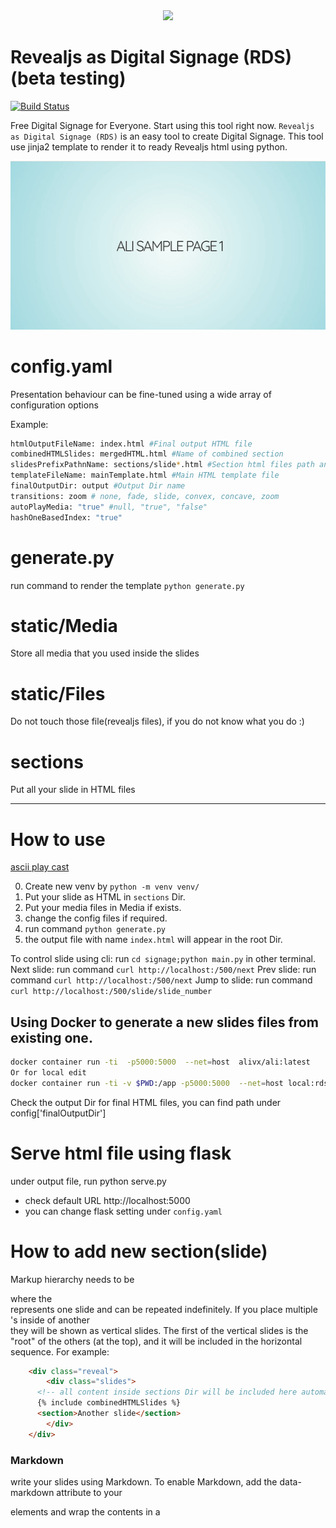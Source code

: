 <div align="center">
  <img src="https://github.com/alivx/Ego-View-Digital-Signage/blob/master/static/Media/header.png">
</div>

Revealjs as Digital Signage (RDS) (beta testing)
=========

[![Build Status](https://travis-ci.org/alivx/revealjs-digital-signage.svg?branch=master)](https://travis-ci.org/alivx/revealjs-digital-signage)

Free Digital Signage for Everyone. Start using this tool right now. `Revealjs as Digital Signage (RDS)` is an easy tool to create Digital Signage.
This tool use jinja2 template to render it to ready Revealjs html using python.

![](static/Media/demo.gif)


# config.yaml
Presentation behaviour can be fine-tuned using a wide array of configuration options

Example:
```Bash
htmlOutputFileName: index.html #Final output HTML file
combinedHTMLSlides: mergedHTML.html #Name of combined section
slidesPrefixPathnName: sections/slide*.html #Section html files path and prefix
templateFileName: mainTemplate.html #Main HTML template file
finalOutputDir: output #Output Dir name
transitions: zoom # none, fade, slide, convex, concave, zoom
autoPlayMedia: "true" #null, "true", "false"
hashOneBasedIndex: "true"
```

# generate.py
run command to render the template `python generate.py`

# static/Media
Store all media that you used inside the slides

# static/Files
Do not touch those file(revealjs files), if you do not know what you do :)

# sections
Put all your slide in HTML files

---

# How to use
[ascii play cast](https://asciinema.org/a/367581)

0. Create new venv by `python -m venv venv/`
1. Put your slide as HTML in `sections` Dir.
2. Put your media files in Media if exists.
3. change the config files if required.
4. run command `python generate.py`
5. the output file with name `index.html` will appear in the root Dir.

To control slide using cli:
run `cd signage;python main.py` in other terminal.
Next slide: run command `curl http://localhost:/500/next`
Prev slide: run command `curl http://localhost:/500/next`
Jump to slide: run command `curl http://localhost:/500/slide/slide_number`

## Using Docker to generate a new slides files from existing one.

```Bash
docker container run -ti  -p5000:5000  --net=host  alivx/ali:latest
Or for local edit
docker container run -ti -v $PWD:/app -p5000:5000  --net=host local:rds
```

Check the output Dir for final HTML files, you can find path under config['finalOutputDir']



# Serve html file using flask
under output file, run python serve.py

* check default URL http://localhost:5000
* you can change flask setting under `config.yaml`

# How to add new section(slide)
Markup hierarchy needs to be <div class="reveal"> <div class="slides"> <section> where the <section> represents one slide and can be repeated indefinitely. If you place multiple <section>'s inside of another <section> they will be shown as vertical slides. The first of the vertical slides is the "root" of the others (at the top), and it will be included in the horizontal sequence. For example:


```html
	<div class="reveal">
		<div class="slides">
      <!-- all content inside sections Dir will be included here automaticly -->
      {% include combinedHTMLSlides %}
      <section>Another slide</section>
		</div>
	</div>
```

### Markdown
write your slides using Markdown. To enable Markdown, add the data-markdown attribute to your <section> elements and wrap the contents in a <script type="text/template"> like the example below.

```html
<section data-markdown>
	<script type="text/template">
  ## Blockquotes
  > Blockquotes can also be nested...
  >> ...by using additional greater-than signs right next to each other...
  > > > ...or with spaces between arrows.
  ## Lists
  Unordered

  + Create a list by starting a line with `+`, `-`, or `*`
  + Sub-lists are made by indenting 2 spaces:
    - Marker character change forces new list start:
      * Ac tristique libero volutpat at
      + Facilisis in pretium nisl aliquet
      - Nulla volutpat aliquam velit
  + Very easy!
	</script>
</section>
```



# Notes:
* you can use print option in the browser to print presentation slides as PDF file.

Author Information
------------------

The role was originally developed by [Ali Saleh Baker](https://www.linkedin.com/in/alivx/).